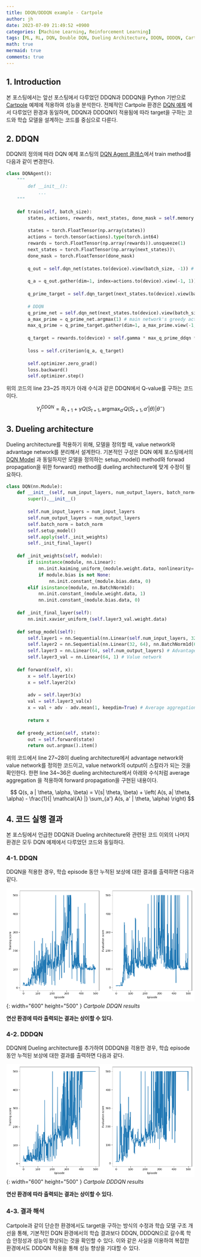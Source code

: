 ```yaml
---
title: DDQN/DDDQN example - Cartpole
author: jh
date: 2023-07-09 21:49:52 +0900
categories: [Machine Learning, Reinforcement Learning]
tags: [ML, RL, DQN, Double DQN, Dueling Architecture, DDQN, DDDQN, Cartpole, Pytorch, Python]
math: true
mermaid: true
comments: true
---
```


## 1. Introduction

본 포스팅에서는 앞선 포스팅에서 다루었던 DDQN과 DDDQN을 Python 기반으로 [Cartpole](https://gymnasium.farama.org/environments/classic_control/cart_pole/) 예제에 적용하여 성능을 분석한다. 
전체적인 Cartpole 환경은 [DQN 예제](https://friendlyvillain.github.io/posts/dqn-example/) 에서 다루었던 환경과 동일하며, DDQN과 DDDQN이 적용됨에 따라 target을 구하는 코드와 학습 모델을 설계하는 코드를 중심으로 다룬다. 

## 2. DDQN 

DDQN의 정의에 따라 DQN 예제 포스팅의 [DQN Agent 클래스](https://friendlyvillain.github.io/posts/dqn-example/#3-3-dqn-agent)에서 train method를 다음과 같이 변경한다. 

```python
class DQNAgent():
    """      
        def __init__():
            ...
    """

    def train(self, batch_size):
        states, actions, rewards, next_states, done_mask = self.memory.sample(batch_size)

        states = torch.FloatTensor(np.array(states))
        actions = torch.tensor(actions).type(torch.int64)
        rewards = torch.FloatTensor(np.array(rewards)).unsqueeze(1)
        next_states = torch.FloatTensor(np.array(next_states))\
        done_mask = torch.FloatTensor(done_mask)

        q_out = self.dqn_net(states.to(device).view(batch_size, -1)) # batch_size by num_actions

        q_a = q_out.gather(dim=1, index=actions.to(device).view(-1, 1)) # batch_size by 1 (q-values for selected actions)

        q_prime_target = self.dqn_target(next_states.to(device).view(batch_size, -1)) # batch_size by num_actions

        # DDQN
        q_prime_net = self.dqn_net(next_states.to(device).view(batch_size, -1)) # main network's q-value (s_prime) 
        a_max_prime = q_prime_net.argmax(1) # main network's greedy action
        max_q_prime = q_prime_target.gather(dim=1, a_max_prime.view(-1, 1)) # target network's q-value applying main network's action

        q_target = rewards.to(device) + self.gamma * max_q_prime_ddqn * (1 - done_mask).to(device).view(-1, 1) # DDQN

        loss = self.criterion(q_a, q_target)

        self.optimizer.zero_grad()
        loss.backward()
        self.optimizer.step()
```

위의 코드의 line 23~25 까지가 아래 수식과 같은 DDQN에서 Q-value를 구하는 코드이다.

$$
Y_{t}^{DDQN} = R_{t+1} + \gamma Q \left( S_{t+1}, \text{arg}\max_{a'} Q ( S_{t+1}, a'| \theta) | \theta^{-} \right) 
$$

## 3. Dueling architecture 

Dueling architecture를 적용하기 위해, 모델을 정의할 때, value network와 advantage network를 분리해서 설계한다. 
기본적인 구성은 DQN 예제 포스팅에서의 [DQN Model](https://friendlyvillain.github.io/posts/dqn-example/#3-2-dqn-model) 과 동일하지만 모델을 정의하는 setup_model() method와 forwad propagation을 위한 forward() method를 dueling architecture에 맞게 수정이 필요하다. 

```python
class DQN(nn.Module):
    def __init__(self, num_input_layers, num_output_layers, batch_norm=True):
        super().__init__()

        self.num_input_layers = num_input_layers
        self.num_output_layers = num_output_layers
        self.batch_norm = batch_norm
        self.setup_model()
        self.apply(self._init_weights)
        self._init_final_layer()

    def _init_weights(self, module):
        if isinstance(module, nn.Linear):
            nn.init.kaiming_uniform_(module.weight.data, nonlinearity='relu')
            if module.bias is not None:
                nn.init.constant_(module.bias.data, 0)
        elif isinstance(module, nn.BatchNorm1d):
            nn.init.constant_(module.weight.data, 1)
            nn.init.constant_(module.bias.data, 0)

    def _init_final_layer(self):
        nn.init.xavier_uniform_(self.layer3_val.weight.data)

    def setup_model(self):
        self.layer1 = nn.Sequential(nn.Linear(self.num_input_layers, 32), nn.BatchNorm1d(32), nn.ReLU())
        self.layer2 = nn.Sequential(nn.Linear(32, 64), nn.BatchNorm1d(64), nn.ReLU())
        self.layer3 = nn.Linear(64, self.num_output_layers) # Advantage network
        self.layer3_val = nn.Linear(64, 1) # Value network

    def forward(self, x):
        x = self.layer1(x)
        x = self.layer2(x)

        adv = self.layer3(x)
        val = self.layer3_val(x)
        x = val + adv - adv.mean(1, keepdim=True) # Average aggregation

        return x

    def greedy_action(self, state):
        out = self.forward(state)
        return out.argmax().item()
```

위의 코드에서 line 27~28이 dueling architecture에서 advantage network와 value network를 정의한 코드이고, value network의 output이 스칼라가 되는 것을 확인한다. 
한편 line 34~36은 dueling architecture에서 아래와 수식처럼 average aggregation 을 적용하여 forward propagation을 구현된 내용이다. 

$$
    Q(s, a | \theta, \alpha, \beta) = V(s| \theta, \beta) + \left( A(s, a| \theta, \alpha) - \frac{1}{| \mathcal{A} |} \sum_{a'} A(s, a' | \theta, \alpha) \right)
$$

## 4. 코드 실행 결과

본 포스팅에서 언급한 DDQN과 Dueling architecture와 관련된 코드 이외의 나머지 환경은 모두 DQN 예제에서 다루었던 코드와 동일하다. 

### 4-1. DDQN

DDQN을 적용한 경우, 학습 episode 동안 누적된 보상에 대한 결과를 출력하면 다음과 같다. 

![cartpole-result-ddqn](/assets/img/posts/cartpole_example/Double_DQN_cartpole.png){: width="600" height="500" }
_Cartpole DDQN results_

**연산 환경에 따라 출력되는 결과는 상이할 수 있다.**

### 4-2. DDDQN

DDQN에 Dueling architecture를 추가하여 DDDQN을 걱용한 경우, 학습 episode 동안 누적된 보상에 대한 결과를 출력하면 다음과 같다. 

![cartpole-result-dddqn](/assets/img/posts/cartpole_example/DDDQN_cartpole.png){: width="600" height="500" }
_Cartpole DDDQN results_

**연산 환경에 따라 출력되는 결과는 상이할 수 있다.**

### 4-3. 결과 해석

Cartpole과 같이 단순한 환경에서도 target을 구하는 방식의 수정과 학습 모델 구조 개선을 통해, 기본적인 DQN 환경에서의 학습 결과보다 DDQN, DDDQN으로 갈수록 학습 안정성과 성능이 향상되는 것을 확인할 수 있다. 
이와 같은 사실을 이용하여 복잡한 환경에서도 DDDQN 적용을 통해 성능 향상을 기대할 수 있다. 
